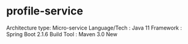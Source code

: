 # profile-service
Architecture type: Micro-service
Language/Tech : Java 11
Framework : Spring Boot 2.1.6
Build Tool : Maven 3.0
New
